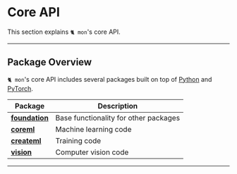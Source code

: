 # Core API

This section explains `🐈 mon`'s core API.

---

## Package Overview

`🐈 mon`'s core API includes several packages built on top of 
[Python](https://www.python.org/) and [PyTorch](https://pytorch.org/).

| Package                               | Description                           |
|---------------------------------------|---------------------------------------|
| __[foundation](foundation/index.md)__ | Base functionality for other packages |
| __[coreml](coreml.md)__               | Machine learning code                 |
| __[createml](createml.md)__           | Training code                         |
| __[vision](vision.md)__               | Computer vision code                  |

---
